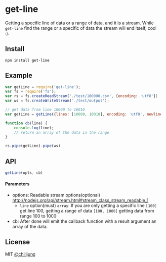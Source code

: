 # get-line

Getting a specific line of data or a range of data, and it is a stream. While `get-line` find the range or a specific of data the stream will end itself, cool :).

## Install

```
npm install get-line
```

## Example

```javascript
var getLine = require('get-line');
var fs = require('fs');
var rs = fs.createReadStream('./test/100000.csv', {encoding: 'utf8'})
var ws = fs.createWriteStream('./test/output');

// get data from line 10000 to 10010
var getLine = getLine({lines: [10000, 10010], encoding: 'utf8', newline: '\n'}, cb);

function cb(line) {
    console.log(line);
    // return an array of the data in the range
}

rs.pipe(getLine).pipe(ws)
```


## API

```javascript
getLine(opts, cb)
```

#### Parameters

- options: Readable stream options(optional) http://nodejs.org/api/stream.html#stream_class_stream_readable_1
    * `line` option(must) `array`: If you are only getting a specific line `[100]` get line 100, getting a range of data `[100, 1000]` getting data from range 100 to 1000
- cb: After done will emit the callback function with a result argument an array of the data.



## License

MIT [@chilijung](http://github.com/chilijung)
